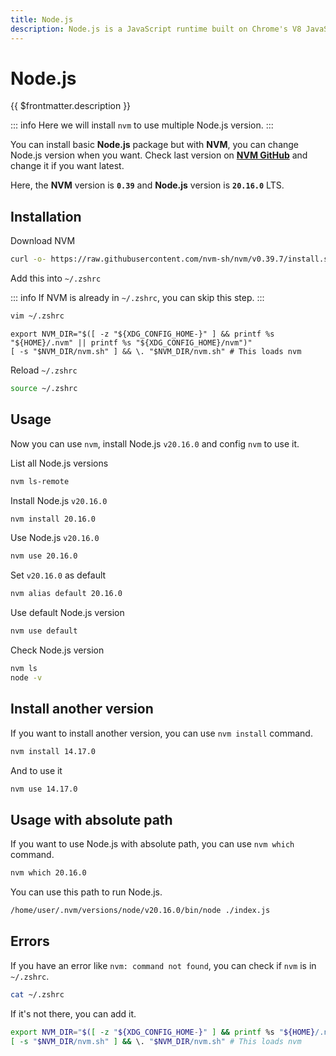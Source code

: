 ```yaml
---
title: Node.js
description: Node.js is a JavaScript runtime built on Chrome's V8 JavaScript engine.
---
```


# Node.js

{{ $frontmatter.description }}

::: info
Here we will install `nvm` to use multiple Node.js version.
:::

You can install basic **Node.js** package but with **NVM**, you can change Node.js version when you want. Check last version on [**NVM GitHub**](https://github.com/nvm-sh/nvm) and change it if you want latest.

Here, the **NVM** version is **`0.39`** and **Node.js** version is **`20.16.0`** LTS.

## Installation

Download NVM

```sh
curl -o- https://raw.githubusercontent.com/nvm-sh/nvm/v0.39.7/install.sh | bash
```

Add this into `~/.zshrc`

::: info
If NVM is already in `~/.zshrc`, you can skip this step.
:::

```sh
vim ~/.zshrc
```

```sh[.zshrc]
export NVM_DIR="$([ -z "${XDG_CONFIG_HOME-}" ] && printf %s "${HOME}/.nvm" || printf %s "${XDG_CONFIG_HOME}/nvm")"
[ -s "$NVM_DIR/nvm.sh" ] && \. "$NVM_DIR/nvm.sh" # This loads nvm
```

Reload `~/.zshrc`

```sh
source ~/.zshrc
```

## Usage

Now you can use `nvm`, install Node.js `v20.16.0` and config `nvm` to use it.

List all Node.js versions

```sh
nvm ls-remote
```

Install Node.js `v20.16.0`

```sh
nvm install 20.16.0
```

Use Node.js `v20.16.0`

```sh
nvm use 20.16.0
```

Set `v20.16.0` as default

```sh
nvm alias default 20.16.0
```

Use default Node.js version

```sh
nvm use default
```

Check Node.js version

```sh
nvm ls
node -v
```

## Install another version

If you want to install another version, you can use `nvm install` command.

```sh
nvm install 14.17.0
```

And to use it

```sh
nvm use 14.17.0
```

## Usage with absolute path

If you want to use Node.js with absolute path, you can use `nvm which` command.

```sh
nvm which 20.16.0
```

You can use this path to run Node.js.

```sh
/home/user/.nvm/versions/node/v20.16.0/bin/node ./index.js
```

## Errors

If you have an error like `nvm: command not found`, you can check if `nvm` is in `~/.zshrc`.

```sh
cat ~/.zshrc
```

If it's not there, you can add it.

```sh
export NVM_DIR="$([ -z "${XDG_CONFIG_HOME-}" ] && printf %s "${HOME}/.nvm" || printf %s "${XDG_CONFIG_HOME}/nvm")"
[ -s "$NVM_DIR/nvm.sh" ] && \. "$NVM_DIR/nvm.sh" # This loads nvm
```
